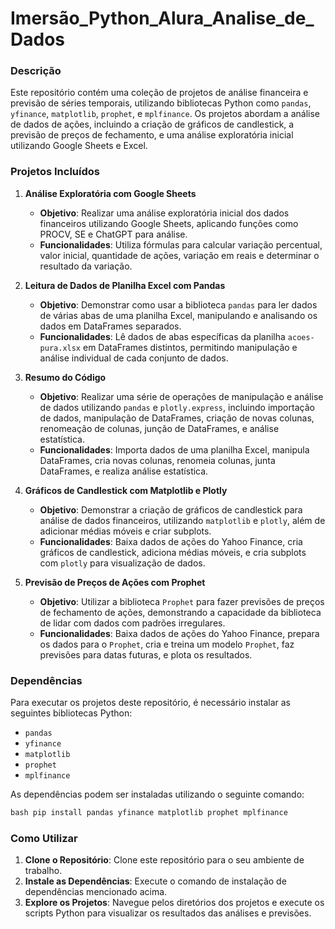 # Imersão_Python_Alura_Analise_de_Dados

### Descrição

Este repositório contém uma coleção de projetos de análise financeira e previsão de séries temporais, utilizando bibliotecas Python como `pandas`, `yfinance`, `matplotlib`, `prophet`, e `mplfinance`. Os projetos abordam a análise de dados de ações, incluindo a criação de gráficos de candlestick, a previsão de preços de fechamento, e uma análise exploratória inicial utilizando Google Sheets e Excel.

### Projetos Incluídos

1. **Análise Exploratória com Google Sheets**
   - **Objetivo**: Realizar uma análise exploratória inicial dos dados financeiros utilizando Google Sheets, aplicando funções como PROCV, SE e ChatGPT para análise.
   - **Funcionalidades**: Utiliza fórmulas para calcular variação percentual, valor inicial, quantidade de ações, variação em reais e determinar o resultado da variação.

2. **Leitura de Dados de Planilha Excel com Pandas**
   - **Objetivo**: Demonstrar como usar a biblioteca `pandas` para ler dados de várias abas de uma planilha Excel, manipulando e analisando os dados em DataFrames separados.
   - **Funcionalidades**: Lê dados de abas específicas da planilha `acoes-pura.xlsx` em DataFrames distintos, permitindo manipulação e análise individual de cada conjunto de dados.

3. **Resumo do Código**
   - **Objetivo**: Realizar uma série de operações de manipulação e análise de dados utilizando `pandas` e `plotly.express`, incluindo importação de dados, manipulação de DataFrames, criação de novas colunas, renomeação de colunas, junção de DataFrames, e análise estatística.
   - **Funcionalidades**: Importa dados de uma planilha Excel, manipula DataFrames, cria novas colunas, renomeia colunas, junta DataFrames, e realiza análise estatística.

4. **Gráficos de Candlestick com Matplotlib e Plotly**
   - **Objetivo**: Demonstrar a criação de gráficos de candlestick para análise de dados financeiros, utilizando `matplotlib` e `plotly`, além de adicionar médias móveis e criar subplots.
   - **Funcionalidades**: Baixa dados de ações do Yahoo Finance, cria gráficos de candlestick, adiciona médias móveis, e cria subplots com `plotly` para visualização de dados.

5. **Previsão de Preços de Ações com Prophet**
   - **Objetivo**: Utilizar a biblioteca `Prophet` para fazer previsões de preços de fechamento de ações, demonstrando a capacidade da biblioteca de lidar com dados com padrões irregulares.
   - **Funcionalidades**: Baixa dados de ações do Yahoo Finance, prepara os dados para o `Prophet`, cria e treina um modelo `Prophet`, faz previsões para datas futuras, e plota os resultados.

### Dependências

Para executar os projetos deste repositório, é necessário instalar as seguintes bibliotecas Python:

- `pandas`
- `yfinance`
- `matplotlib`
- `prophet`
- `mplfinance`

As dependências podem ser instaladas utilizando o seguinte comando:

```python
bash pip install pandas yfinance matplotlib prophet mplfinance
```


### Como Utilizar

1. **Clone o Repositório**: Clone este repositório para o seu ambiente de trabalho.
2. **Instale as Dependências**: Execute o comando de instalação de dependências mencionado acima.
3. **Explore os Projetos**: Navegue pelos diretórios dos projetos e execute os scripts Python para visualizar os resultados das análises e previsões.

